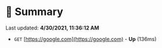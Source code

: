 # 📖 Summary
Last updated: **4/30/2021, 11:36:12 AM**

- `GET` [https://google.com](https://google.com) - **Up** (136ms)
